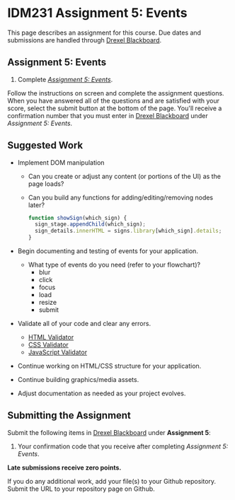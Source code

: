 # IDM231 Assignment 5: Events

This page describes an assignment for this course. Due dates and submissions are handled through [Drexel Blackboard](https://learn.dcollege.net/).

## Assignment 5: Events

1. Complete [_Assignment 5: Events_](https://idm-hw.netlify.com/).

Follow the instructions on screen and complete the assignment questions. When you have answered all of the questions and are satisfied with your score, select the submit button at the bottom of the page. You'll receive a confirmation number that you must enter in [Drexel Blackboard](https://learn.dcollege.net/) under _Assignment 5: Events_.

## Suggested Work

- Implement DOM manipulation
  - Can you create or adjust any content (or portions of the UI) as the page loads?
  - Can you build any functions for adding/editing/removing nodes later?

    ```javascript
    function showSign(which_sign) {
      sign_stage.appendChild(which_sign);
      sign_details.innerHTML = signs.library[which_sign].details;
    }
    ```

- Begin documenting and testing of events for your application.
  - What type of events do you need (refer to your flowchart)?
    - blur
    - click
    - focus
    - load
    - resize
    - submit
- Validate all of your code and clear any errors.
  - [HTML Validator](https://validator.w3.org)
  - [CSS Validator](https://jigsaw.w3.org/css-validator/)
  - [JavaScript Validator](http://beautifytools.com/javascript-validator.php)
- Continue working on HTML/CSS structure for your application.
- Continue building graphics/media assets.
- Adjust documentation as needed as your project evolves.

## Submitting the Assignment

Submit the following items in [Drexel Blackboard](https://learn.dcollege.net/) under **Assignment 5**:

1. Your confirmation code that you receive after completing _Assignment 5: Events_.

**Late submissions receive zero points.**

If you do any additional work, add your file(s) to your Github repository. Submit the URL to your repository page on Github.
